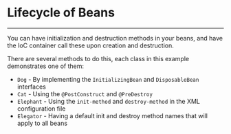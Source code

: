 # Lifecycle of Beans
---

You can have initialization and destruction methods in your beans, and have the IoC container call these upon creation and destruction.

There are several methods to do this, each class in this example demonstrates one of them:
* `Dog` - By implementing the `InitializingBean` and `DisposableBean` interfaces
* `Cat` - Using the `@PostConstruct` and `@PreDestroy`
* `Elephant` - Using the `init-method` and `destroy-method` in the XML configuration file
* `Elegator` - Having a default init and destroy method names that will apply to all beans


